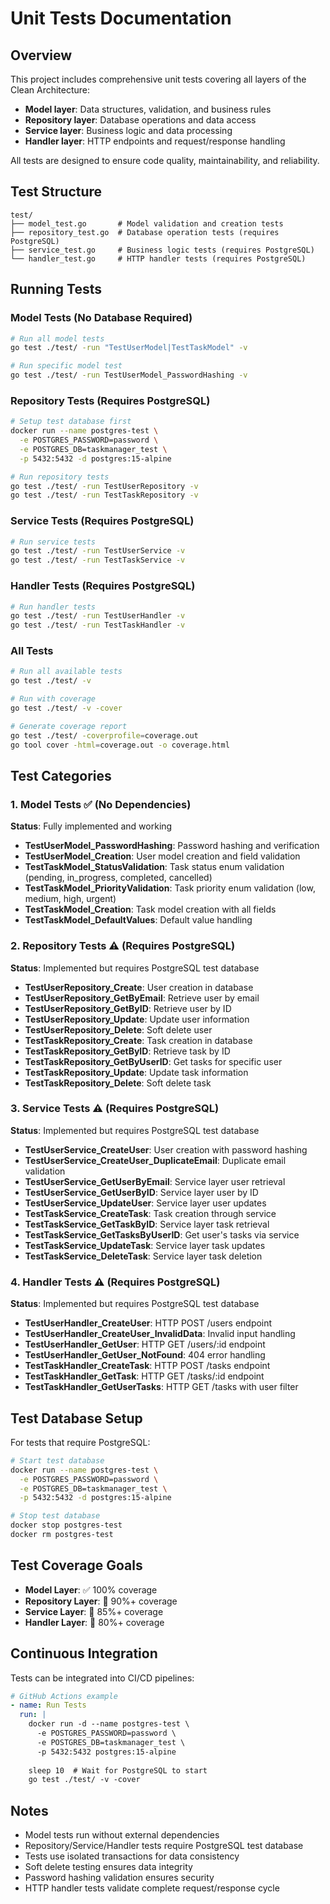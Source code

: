 # Unit Tests Documentation

## Overview

This project includes comprehensive unit tests covering all layers of the Clean Architecture:
- **Model layer**: Data structures, validation, and business rules
- **Repository layer**: Database operations and data access
- **Service layer**: Business logic and data processing
- **Handler layer**: HTTP endpoints and request/response handling

All tests are designed to ensure code quality, maintainability, and reliability.

## Test Structure

```
test/
├── model_test.go       # Model validation and creation tests
├── repository_test.go  # Database operation tests (requires PostgreSQL)
├── service_test.go     # Business logic tests (requires PostgreSQL)
└── handler_test.go     # HTTP handler tests (requires PostgreSQL)
```

## Running Tests

### Model Tests (No Database Required)
```bash
# Run all model tests
go test ./test/ -run "TestUserModel|TestTaskModel" -v

# Run specific model test
go test ./test/ -run TestUserModel_PasswordHashing -v
```

### Repository Tests (Requires PostgreSQL)
```bash
# Setup test database first
docker run --name postgres-test \
  -e POSTGRES_PASSWORD=password \
  -e POSTGRES_DB=taskmanager_test \
  -p 5432:5432 -d postgres:15-alpine

# Run repository tests
go test ./test/ -run TestUserRepository -v
go test ./test/ -run TestTaskRepository -v
```

### Service Tests (Requires PostgreSQL)
```bash
# Run service tests
go test ./test/ -run TestUserService -v
go test ./test/ -run TestTaskService -v
```

### Handler Tests (Requires PostgreSQL)
```bash
# Run handler tests
go test ./test/ -run TestUserHandler -v
go test ./test/ -run TestTaskHandler -v
```

### All Tests
```bash
# Run all available tests
go test ./test/ -v

# Run with coverage
go test ./test/ -v -cover

# Generate coverage report
go test ./test/ -coverprofile=coverage.out
go tool cover -html=coverage.out -o coverage.html
```

## Test Categories

### 1. Model Tests ✅ (No Dependencies)
**Status**: Fully implemented and working
- **TestUserModel_PasswordHashing**: Password hashing and verification
- **TestUserModel_Creation**: User model creation and field validation
- **TestTaskModel_StatusValidation**: Task status enum validation (pending, in_progress, completed, cancelled)
- **TestTaskModel_PriorityValidation**: Task priority enum validation (low, medium, high, urgent)
- **TestTaskModel_Creation**: Task model creation with all fields
- **TestTaskModel_DefaultValues**: Default value handling

### 2. Repository Tests ⚠️ (Requires PostgreSQL)
**Status**: Implemented but requires PostgreSQL test database
- **TestUserRepository_Create**: User creation in database
- **TestUserRepository_GetByEmail**: Retrieve user by email
- **TestUserRepository_GetByID**: Retrieve user by ID
- **TestUserRepository_Update**: Update user information
- **TestUserRepository_Delete**: Soft delete user
- **TestTaskRepository_Create**: Task creation in database
- **TestTaskRepository_GetByID**: Retrieve task by ID
- **TestTaskRepository_GetByUserID**: Get tasks for specific user
- **TestTaskRepository_Update**: Update task information
- **TestTaskRepository_Delete**: Soft delete task

### 3. Service Tests ⚠️ (Requires PostgreSQL)
**Status**: Implemented but requires PostgreSQL test database
- **TestUserService_CreateUser**: User creation with password hashing
- **TestUserService_CreateUser_DuplicateEmail**: Duplicate email validation
- **TestUserService_GetUserByEmail**: Service layer user retrieval
- **TestUserService_GetUserByID**: Service layer user by ID
- **TestUserService_UpdateUser**: Service layer user updates
- **TestTaskService_CreateTask**: Task creation through service
- **TestTaskService_GetTaskByID**: Service layer task retrieval
- **TestTaskService_GetTasksByUserID**: Get user's tasks via service
- **TestTaskService_UpdateTask**: Service layer task updates
- **TestTaskService_DeleteTask**: Service layer task deletion

### 4. Handler Tests ⚠️ (Requires PostgreSQL)
**Status**: Implemented but requires PostgreSQL test database
- **TestUserHandler_CreateUser**: HTTP POST /users endpoint
- **TestUserHandler_CreateUser_InvalidData**: Invalid input handling
- **TestUserHandler_GetUser**: HTTP GET /users/:id endpoint
- **TestUserHandler_GetUser_NotFound**: 404 error handling
- **TestTaskHandler_CreateTask**: HTTP POST /tasks endpoint
- **TestTaskHandler_GetTask**: HTTP GET /tasks/:id endpoint
- **TestTaskHandler_GetUserTasks**: HTTP GET /tasks with user filter

## Test Database Setup

For tests that require PostgreSQL:

```bash
# Start test database
docker run --name postgres-test \
  -e POSTGRES_PASSWORD=password \
  -e POSTGRES_DB=taskmanager_test \
  -p 5432:5432 -d postgres:15-alpine

# Stop test database
docker stop postgres-test
docker rm postgres-test
```

## Test Coverage Goals

- **Model Layer**: ✅ 100% coverage
- **Repository Layer**: 🎯 90%+ coverage
- **Service Layer**: 🎯 85%+ coverage  
- **Handler Layer**: 🎯 80%+ coverage

## Continuous Integration

Tests can be integrated into CI/CD pipelines:

```yaml
# GitHub Actions example
- name: Run Tests
  run: |
    docker run -d --name postgres-test \
      -e POSTGRES_PASSWORD=password \
      -e POSTGRES_DB=taskmanager_test \
      -p 5432:5432 postgres:15-alpine
    
    sleep 10  # Wait for PostgreSQL to start
    go test ./test/ -v -cover
```

## Notes

- Model tests run without external dependencies
- Repository/Service/Handler tests require PostgreSQL test database
- Tests use isolated transactions for data consistency
- Soft delete testing ensures data integrity
- Password hashing validation ensures security
- HTTP handler tests validate complete request/response cycle
